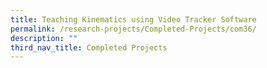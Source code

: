 ```yaml
---
title: Teaching Kinematics using Video Tracker Software
permalink: /research-projects/Completed-Projects/com36/
description: ""
third_nav_title: Completed Projects
---
```

